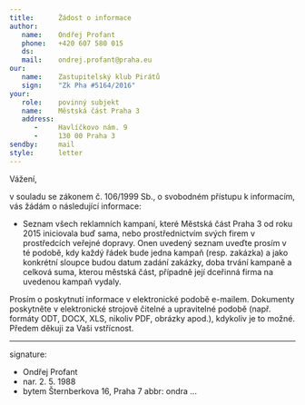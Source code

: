 ```yaml
---
title:      Žádost o informace
author:
   name:    Ondřej Profant
   phone:   +420 607 580 015
   ds:      
   mail:    ondrej.profant@praha.eu
our:
   name:    Zastupitelský klub Pirátů
   sign:    "Zk Pha #5164/2016"
your:
   role:    povinný subjekt
   name:    Městská část Praha 3
   address:
      -     Havlíčkovo nám. 9
      -     130 00 Praha 3
sendby:     mail
style:      letter
---
```


Vážení,

v souladu se zákonem č. 106/1999 Sb., o svobodném přístupu k informacím, vás žádám o následující informace:

* Seznam všech reklamních kampaní, které Městská část Praha 3 od roku 2015 iniciovala buď sama, nebo prostřednictvím svých firem v prostředcích veřejné dopravy. Onen uvedený seznam uveďte prosím v té podobě, kdy každý řádek bude jedna kampaň (resp. zakázka) a jako konkrétní sloupce budou datum zadání zakázky, doba trvání kampaně a celková suma, kterou městská část, případně její dceřinná firma na uvedenou kampaň vydaly. 

Prosím o poskytnutí informace v elektronické podobě e-mailem. Dokumenty poskytněte v elektronické strojově čitelné a upravitelné podobě (např. formáty ODT, DOCX, XLS, nikoliv PDF, obrázky apod.), kdykoliv je to možné. Předem děkuji za Vaši vstřícnost.

---
signature:
- Ondřej Profant
- nar. 2. 5. 1988
- bytem Šternberkova 16, Praha 7
abbr:       ondra
...
